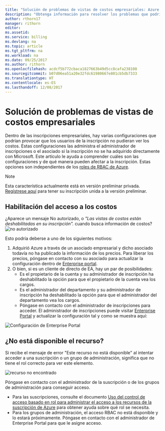 ```yaml
---
title: "Solución de problemas de vistas de costos empresariales: Azure | Microsoft Docs"
description: "Obtenga información para resolver los problemas que podría tener con vistas de costos de organización dentro de Azure Portal."
author: rthorn17
manager: rithorn
editor: 
ms.assetid: 
ms.service: billing
ms.devlang: na
ms.topic: article
ms.tgt_pltfrm: na
ms.workload: na
ms.date: 09/25/2017
ms.author: rithorn
ms.openlocfilehash: acdcf5b772cbaca1827663b49d5cc8cafa238108
ms.sourcegitcommit: b07d06ea51a20e32fdc61980667e801cb5db7333
ms.translationtype: HT
ms.contentlocale: es-ES
ms.lasthandoff: 12/08/2017
---
```

# <a name="troubleshoot-enterprise-cost-views"></a>Solución de problemas de vistas de costos empresariales 

Dentro de las inscripciones empresariales, hay varias configuraciones que podrían provocar que los usuarios de la inscripción no pudieran ver los costos.  Estas configuraciones las administra el administrador de inscripciones o el asociado si la inscripción no se ha adquirido directamente con Microsoft.  Este artículo le ayuda a comprender cuáles son las configuraciones y de qué manera pueden afectar a la inscripción. Estas opciones son independientes de los [roles de RBAC de Azure](https://docs.microsoft.com/azure/active-directory/role-based-access-control-configure). 

> [!Note]
> Esta característica actualmente está en versión preliminar privada. [Regístrese aquí](https://forms.office.com/Pages/DesignPage.aspx#FormId=v4j5cvGGr0GRqy180BHbR0YtfU6ham9OsGsPPYdu2xdUNk1BQUwzTkUyOVc5NUpCTFcwR0pIOVFETS4u) para tener su inscripción unida a la versión preliminar.     

## <a name="enabling-access-to-costs"></a>Habilitación del acceso a los costos

¿Aparece un mensaje No autorizado, o *"Las vistas de costos están deshabilitadas en su inscripción".* cuando busca información de costos? ![no autorizado](media/billing-enterprise-mgmt-groups/unauthorized.png)

Esto podría deberse a uno de los siguientes motivos:

1. Adquirió Azure a través de un asociado empresarial y dicho asociado todavía no ha publicado la información de los precios. Para liberar los precios, póngase en contacto con su asociado para actualizar la configuración dentro de [Enterprise portal](https://ea.azure.com).
2. O bien, si es un cliente de directo de EA, hay un par de posibilidades:
    * Es el propietario de la cuenta y su administrador de inscripción ha deshabilitado la opción para que el propietario de la cuenta vea los cargos.  
    * Es el administrador del departamento y su administrador de inscripción ha deshabilitado la opción para que el administrador del departamento vea los cargos.
    * Póngase en contacto con el administrador de inscripciones para acceder. El administrador de inscripciones puede visitar [Enterprise Portal](https://ea.azure.com/manage/enrollment) y actualizar la configuración tal y como se muestra aquí:

![Configuración de Enterprise Portal](media/billing-enterprise-mgmt-groups/ea-portal-settings.png)


## <a name="asset-is-unavailable"></a>¿No está disponible el recurso? 
Si recibe el mensaje de error "Este recurso no está disponible" al intentar acceder a una suscripción o un grupo de administración, significa que no tiene el rol correcto para ver este elemento.  

![recurso no encontrado](media/billing-enterprise-mgmt-groups/asset-not-found.png)

Póngase en contacto con el administrador de la suscripción o de los grupos de administración para conseguir acceso.  
* Para las suscripciones, consulte el documento [Uso del control de acceso basado en rol para administrar el acceso a los recursos de la suscripción de Azure](https://docs.microsoft.com/azure/active-directory/role-based-access-control-configure) para obtener ayuda sobre qué rol se necesita.
* Para los grupos de administración, el acceso RBAC no está disponible y lo estará próximamente. Póngase en contacto con el administrador de Enterprise Portal para que le asigne acceso.   
